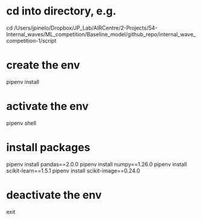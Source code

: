 # cd into directory, e.g.
cd /Users/jpinelo/Dropbox/JP_Lab/AIRCentre/2-Projects/54-Internal_waves/ML_competition/Baseline_model/github_repo/internal_wave_competition-1/script

# create the env
pipenv install

# activate the env
pipenv shell

# install packages
pipenv install pandas==2.0.0
pipenv install numpy==1.26.0
pipenv install scikit-learn==1.5.1
pipenv install scikit-image==0.24.0

# deactivate the env
exit

